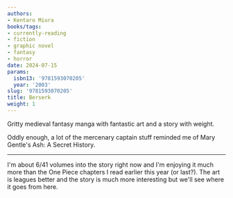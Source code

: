 ```yaml
---
authors:
- Kentaro Miura
books/tags:
- currently-reading
- fiction
- graphic novel
- fantasy
- horror
date: 2024-07-15
params:
  isbn13: '9781593070205'
  year: '2003'
slug: '9781593070205'
title: Berserk
weight: 1
---
```


Gritty medieval fantasy manga with fantastic art and a story with weight.

<!--more-->

Oddly enough, a lot of the mercenary captain stuff reminded me of Mary Gentle's Ash: A Secret History.  

--- 

I'm about 6/41 volumes into the story right now and I'm enjoying it much more than the One Piece chapters I read earlier this year (or last?). The art is leagues better and the story is much more interesting but we'll see where it goes from here.